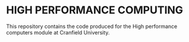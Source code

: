 # HIGH PERFORMANCE COMPUTING
This repository contains the code produced for the High performance computers module at Cranfield University.
